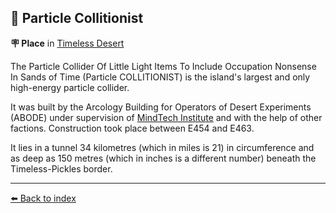 ## 🎡 Particle Collitionist

**🪧 Place** in [Timeless Desert](/timeless_desert.md)

The Particle Collider Of Little Light Items To Include Occupation Nonsense In Sands of Time (Particle COLLITIONIST) is the island's largest and only high-energy particle collider.

It was built by the Arcology Building for Operators of Desert Experiments (ABODE)  under supervision of [MindTech Institute](/mindtech_institute.md) and with the help of other factions. Construction took place between E454 and E463.

It lies in a tunnel 34 kilometres (which in miles is 21) in circumference and as deep as 150 metres (which in inches is a different number) beneath the Timeless-Pickles border.


----------
[⬅️ Back to index](/index.md#3910_s)
